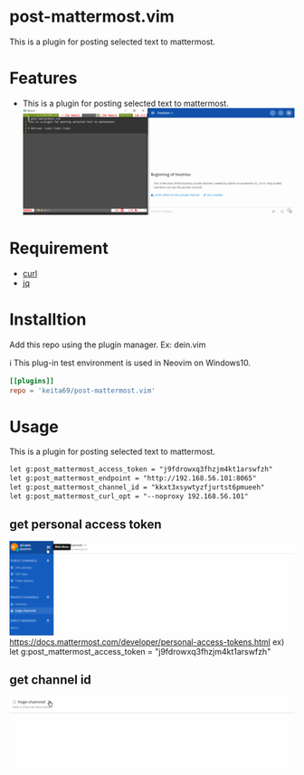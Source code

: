 # post-mattermost.vim
This is a plugin for posting selected text to mattermost.

# Features
- This is a plugin for posting selected text to mattermost.
![](https://github.com/keita69/post-mattermost.vim/blob/master/doc/post-mattermost.gif?raw=true)
# Requirement
- [curl](https://curl.haxx.se/)
- [jq](https://stedolan.github.io/jq/)

# Installtion
Add this repo using the plugin manager.
Ex: dein.vim

:information_source: This plug-in test environment is used in Neovim on Windows10.

```toml
[[plugins]]
repo = 'keita69/post-mattermost.vim'
```

# Usage
This is a plugin for posting selected text to mattermost.

```vim
let g:post_mattermost_access_token = "j9fdrowxq3fhzjm4kt1arswfzh"
let g:post_mattermost_endpoint = "http://192.168.56.101:8065"
let g:post_mattermost_channel_id = "kkxt3xsywtyzfjurtst6pmueeh"
let g:post_mattermost_curl_opt = "--noproxy 192.168.56.101" 
```
## get personal access token
![](https://github.com/keita69/post-mattermost.vim/blob/master/doc/personal-token-is-here.gif?raw=true)
	https://docs.mattermost.com/developer/personal-access-tokens.html
	ex) let g:post_mattermost_access_token = "j9fdrowxq3fhzjm4kt1arswfzh"

## get channel id
![](https://github.com/keita69/post-mattermost.vim/blob/master/doc/channel-id-is-here.gif?raw=true)



